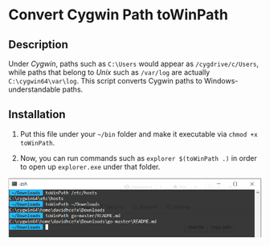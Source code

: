 # Convert Cygwin Path toWinPath

## Description

Under *Cygwin*, paths such as `C:\Users` would appear as `/cygdrive/c/Users`, while paths that belong to *Unix* such as `/var/log` are actually `C:\cygwin64\var\log`.
This script converts Cygwin paths to Windows-understandable paths.

## Installation

1. Put this file under your `~/bin` folder and make it executable via `chmod +x toWinPath`.

2. Now, you can run commands such as `explorer $(toWinPath .)` in order to open up `explorer.exe` under that folder.

<img src="demo.png" alt="screenshot" width="600"/>
